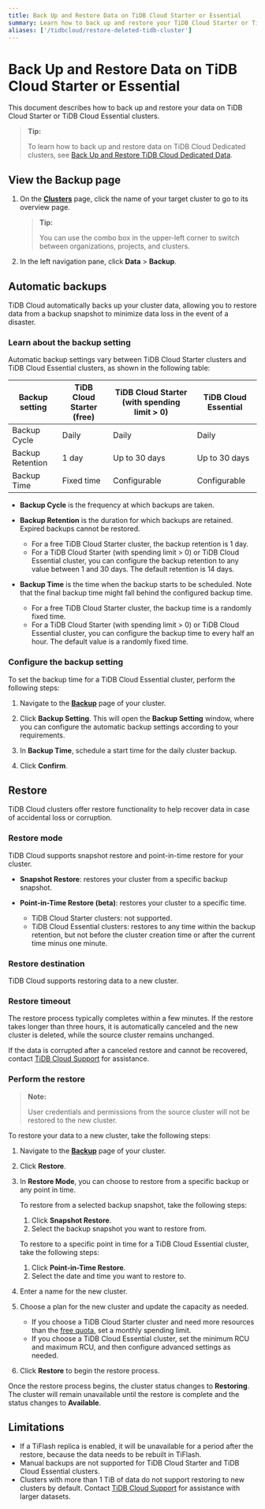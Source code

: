 ```yaml
---
title: Back Up and Restore Data on TiDB Cloud Starter or Essential
summary: Learn how to back up and restore your TiDB Cloud Starter or TiDB Cloud Essential clusters.
aliases: ['/tidbcloud/restore-deleted-tidb-cluster']
---
```


# Back Up and Restore Data on TiDB Cloud Starter or Essential

This document describes how to back up and restore your data on TiDB Cloud Starter or TiDB Cloud Essential clusters.

> **Tip:**
>
> To learn how to back up and restore data on TiDB Cloud Dedicated clusters, see [Back Up and Restore TiDB Cloud Dedicated Data](/tidb-cloud/backup-and-restore.md).

## View the Backup page

1. On the [**Clusters**](https://tidbcloud.com/project/clusters) page, click the name of your target cluster to go to its overview page.

    > **Tip:**
    >
    > You can use the combo box in the upper-left corner to switch between organizations, projects, and clusters.

2. In the left navigation pane, click **Data** > **Backup**.

## Automatic backups

TiDB Cloud automatically backs up your cluster data, allowing you to restore data from a backup snapshot to minimize data loss in the event of a disaster.

### Learn about the backup setting

Automatic backup settings vary between TiDB Cloud Starter clusters and TiDB Cloud Essential clusters, as shown in the following table:

| Backup setting   | TiDB Cloud Starter (free) | TiDB Cloud Starter (with spending limit > 0) | TiDB Cloud Essential |
|------------------|----------------------------|----------------------------|----------------------------|
| Backup Cycle     | Daily                      | Daily                      | Daily                      |
| Backup Retention | 1 day                      | Up to 30 days              | Up to 30 days              |
| Backup Time      | Fixed time                 | Configurable               | Configurable               |

- **Backup Cycle** is the frequency at which backups are taken.

- **Backup Retention** is the duration for which backups are retained. Expired backups cannot be restored.

    - For a free TiDB Cloud Starter cluster, the backup retention is 1 day.
    - For a TiDB Cloud Starter (with spending limit > 0) or TiDB Cloud Essential cluster, you can configure the backup retention to any value between 1 and 30 days. The default retention is 14 days.

- **Backup Time** is the time when the backup starts to be scheduled. Note that the final backup time might fall behind the configured backup time.

    - For a free TiDB Cloud Starter cluster, the backup time is a randomly fixed time.
    - For a TiDB Cloud Starter (with spending limit > 0) or TiDB Cloud Essential cluster, you can configure the backup time to every half an hour. The default value is a randomly fixed time.

### Configure the backup setting

To set the backup time for a TiDB Cloud Essential cluster, perform the following steps:

1. Navigate to the [**Backup**](#view-the-backup-page) page of your cluster.

2. Click **Backup Setting**. This will open the **Backup Setting** window, where you can configure the automatic backup settings according to your requirements.

3. In **Backup Time**, schedule a start time for the daily cluster backup.

4. Click **Confirm**.

## Restore

TiDB Cloud clusters offer restore functionality to help recover data in case of accidental loss or corruption.

### Restore mode

TiDB Cloud supports snapshot restore and point-in-time restore for your cluster.

- **Snapshot Restore**: restores your cluster from a specific backup snapshot.

- **Point-in-Time Restore (beta)**: restores your cluster to a specific time.

    - TiDB Cloud Starter clusters: not supported.
    - TiDB Cloud Essential clusters: restores to any time within the backup retention, but not before the cluster creation time or after the current time minus one minute.

### Restore destination

TiDB Cloud supports restoring data to a new cluster.

### Restore timeout

The restore process typically completes within a few minutes. If the restore takes longer than three hours, it is automatically canceled and the new cluster is deleted, while the source cluster remains unchanged.

If the data is corrupted after a canceled restore and cannot be recovered, contact [TiDB Cloud Support](/tidb-cloud/tidb-cloud-support.md) for assistance.

### Perform the restore

> **Note:**
>
> User credentials and permissions from the source cluster will not be restored to the new cluster.

To restore your data to a new cluster, take the following steps:

1. Navigate to the [**Backup**](#view-the-backup-page) page of your cluster.

2. Click **Restore**.

3. In **Restore Mode**, you can choose to restore from a specific backup or any point in time.

    <SimpleTab>
    <div label="Snapshot Restore">

    To restore from a selected backup snapshot, take the following steps:

    1. Click **Snapshot Restore**.
    2. Select the backup snapshot you want to restore from.

    </div>
    <div label="Point-in-Time Restore">

    To restore to a specific point in time for a TiDB Cloud Essential cluster, take the following steps:

    1. Click **Point-in-Time Restore**.
    2. Select the date and time you want to restore to.

    </div>
    </SimpleTab>

4. Enter a name for the new cluster.
5. Choose a plan for the new cluster and update the capacity as needed.

    - If you choose a TiDB Cloud Starter cluster and need more resources than the [free quota](/tidb-cloud/select-cluster-tier.md#usage-quota), set a monthly spending limit.
    - If you choose a TiDB Cloud Essential cluster, set the minimum RCU and maximum RCU, and then configure advanced settings as needed.

6. Click **Restore** to begin the restore process.

Once the restore process begins, the cluster status changes to **Restoring**. The cluster will remain unavailable until the restore is complete and the status changes to **Available**.

## Limitations

- If a TiFlash replica is enabled, it will be unavailable for a period after the restore, because the data needs to be rebuilt in TiFlash.
- Manual backups are not supported for TiDB Cloud Starter and TiDB Cloud Essential clusters.
- Clusters with more than 1 TiB of data do not support restoring to new clusters by default. Contact [TiDB Cloud Support](/tidb-cloud/tidb-cloud-support.md) for assistance with larger datasets.
